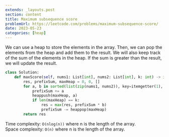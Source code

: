 ```yaml
---
extends: _layouts.post
section: content
title: Maximum subsequence score
problemUrl: https://leetcode.com/problems/maximum-subsequence-score/
date: 2023-05-23
categories: [heap]
---
```


We can use a heap to store the elements in the array. Then, we can pop the elements from the heap and add them to the result. We will also keep track of the sum of the elements in the heap. If the sum is greater than the result, we will update the result.

```python
class Solution:
    def maxScore(self, nums1: List[int], nums2: List[int], k: int) -> int:
        res, prefixSum, maxHeap = 0, 0, []
        for a, b in sorted(list(zip(nums1, nums2)), key=itemgetter(1), reverse=True):
            prefixSum += a
            heappush(maxHeap, a)
            if len(maxHeap) == k:
                res = max(res, prefixSum * b)
                prefixSum -= heappop(maxHeap)                               
        return res
```

Time complexity: `O(nlog(n))` where n is the length of the array. <br/>
Space complexity: `O(n)` where n is the length of the array.